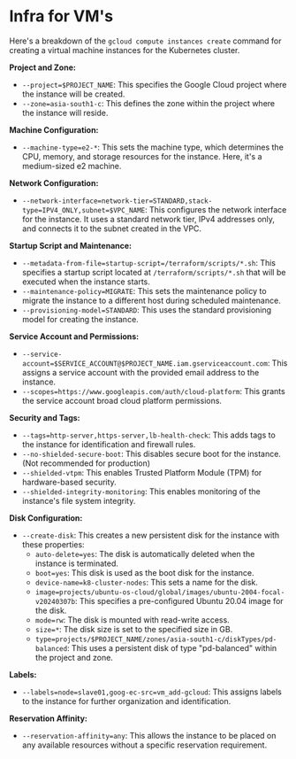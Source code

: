 # Infra for VM's

Here's a breakdown of the `gcloud compute instances create` command for creating a virtual machine instances for the Kubernetes cluster.

**Project and Zone:**
* `--project=$PROJECT_NAME`: This specifies the Google Cloud project where the instance will be created.
* `--zone=asia-south1-c`: This defines the zone within the project where the instance will reside.

**Machine Configuration:**
* `--machine-type=e2-*`: This sets the machine type, which determines the CPU, memory, and storage resources for the instance. Here, it's a medium-sized e2 machine.

**Network Configuration:**
* `--network-interface=network-tier=STANDARD,stack-type=IPV4_ONLY,subnet=$VPC_NAME`: This configures the network interface for the instance. It uses a standard network tier, IPv4 addresses only, and connects it to the subnet created in the VPC.

**Startup Script and Maintenance:**
* `--metadata-from-file=startup-script=/terraform/scripts/*.sh`: This specifies a startup script located at `/terraform/scripts/*.sh` that will be executed when the instance starts.
* `--maintenance-policy=MIGRATE`: This sets the maintenance policy to migrate the instance to a different host during scheduled maintenance.
* `--provisioning-model=STANDARD`: This uses the standard provisioning model for creating the instance.

**Service Account and Permissions:**
* `--service-account=$SERVICE_ACCOUNT@$PROJECT_NAME.iam.gserviceaccount.com`: This assigns a service account with the provided email address to the instance.
* `--scopes=https://www.googleapis.com/auth/cloud-platform`: This grants the service account broad cloud platform permissions.

**Security and Tags:**
* `--tags=http-server,https-server,lb-health-check`: This adds tags to the instance for identification and firewall rules.
* `--no-shielded-secure-boot`: This disables secure boot for the instance. (Not recommended for production)
* `--shielded-vtpm`: This enables Trusted Platform Module (TPM) for hardware-based security.
* `--shielded-integrity-monitoring`: This enables monitoring of the instance's file system integrity.

**Disk Configuration:**
* `--create-disk`: This creates a new persistent disk for the instance with these properties:
    * `auto-delete=yes`: The disk is automatically deleted when the instance is terminated.
    * `boot=yes`: This disk is used as the boot disk for the instance.
    * `device-name=k8-cluster-nodes`: This sets a name for the disk.
    * `image=projects/ubuntu-os-cloud/global/images/ubuntu-2004-focal-v20240307b`: This specifies a pre-configured Ubuntu 20.04 image for the disk.
    * `mode=rw`: The disk is mounted with read-write access.
    * `size=*`: The disk size is set to the specified size in GB.
    * `type=projects/$PROJECT_NAME/zones/asia-south1-c/diskTypes/pd-balanced`: This uses a persistent disk of type "pd-balanced" within the project and zone.

**Labels:**
* `--labels=node=slave01,goog-ec-src=vm_add-gcloud`: This assigns labels to the instance for further organization and identification.

**Reservation Affinity:**
* `--reservation-affinity=any`: This allows the instance to be placed on any available resources without a specific reservation requirement.